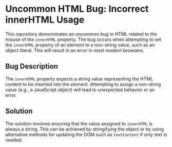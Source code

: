 # Uncommon HTML Bug: Incorrect innerHTML Usage

This repository demonstrates an uncommon bug in HTML related to the misuse of the `innerHTML` property.  The bug occurs when attempting to set the `innerHTML` property of an element to a non-string value, such as an object literal. This will result in an error in most modern browsers.

## Bug Description

The `innerHTML` property expects a string value representing the HTML content to be inserted into the element.  Attempting to assign a non-string value (e.g., a JavaScript object) will lead to unexpected behavior or an error.

## Solution

The solution involves ensuring that the value assigned to `innerHTML` is always a string.  This can be achieved by stringifying the object or by using alternative methods for updating the DOM such as `textContent` if only text is needed.
